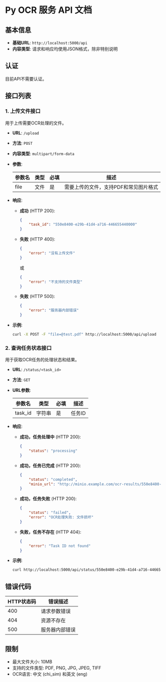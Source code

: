 # Py OCR 服务 API 文档

## 基本信息

- **基础URL**: `http://localhost:5000/api`
- **内容类型**: 请求和响应均使用JSON格式，除非特别说明

## 认证

目前API不需要认证。

## 接口列表

### 1. 上传文件接口

用于上传需要OCR处理的文件。

- **URL**: `/upload`
- **方法**: `POST`
- **内容类型**: `multipart/form-data`
- **参数**:

  | 参数名 | 类型   | 必填 | 描述                      |
  |--------|--------|------|---------------------------|
  | file   | 文件   | 是   | 需要上传的文件，支持PDF和常见图片格式 |

- **响应**:
  - **成功** (HTTP 200):
    ```json
    {
        "task_id": "550e8400-e29b-41d4-a716-446655440000"
    }
    ```
  - **失败** (HTTP 400):
    ```json
    {
        "error": "没有上传文件"
    }
    ```
    或
    ```json
    {
        "error": "不支持的文件类型"
    }
    ```
  - **失败** (HTTP 500):
    ```json
    {
        "error": "服务器内部错误"
    }
    ```

- **示例**:
  ```bash
  curl -X POST -F "file=@test.pdf" http://localhost:5000/api/upload
  ```

### 2. 查询任务状态接口

用于获取OCR任务的处理状态和结果。

- **URL**: `/status/<task_id>`
- **方法**: `GET`
- **URL参数**:

  | 参数名  | 类型   | 必填 | 描述      |
  |---------|--------|------|-----------|
  | task_id | 字符串 | 是   | 任务ID    |

- **响应**:
  - **成功，任务处理中** (HTTP 200):
    ```json
    {
        "status": "processing"
    }
    ```
  - **成功，任务已完成** (HTTP 200):
    ```json
    {
        "status": "completed",
        "minio_url": "http://minio.example.com/ocr-results/550e8400-e29b-41d4-a716-446655440000.txt"
    }
    ```
  - **成功，任务失败** (HTTP 200):
    ```json
    {
        "status": "failed",
        "error": "OCR处理失败: 文件损坏"
    }
    ```
  - **失败，任务不存在** (HTTP 404):
    ```json
    {
        "error": "Task ID not found"
    }
    ```

- **示例**:
  ```bash
  curl http://localhost:5000/api/status/550e8400-e29b-41d4-a716-446655440000
  ```

## 错误代码

| HTTP状态码 | 错误描述               |
|------------|------------------------|
| 400        | 请求参数错误           |
| 404        | 资源不存在             |
| 500        | 服务器内部错误         |

## 限制

- 最大文件大小: 10MB
- 支持的文件类型: PDF, PNG, JPG, JPEG, TIFF
- OCR语言: 中文 (chi_sim) 和英文 (eng) 